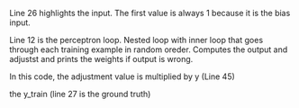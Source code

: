 Line 26 highlights the input. The first value is always 1 because it is the bias input.

Line 12 is the perceptron loop. Nested loop with inner loop that goes through each training example in random oreder. Computes the output and adjustst and prints the weights if output is wrong. 

In this code, the adjustment value is multiplied by y (Line 45)

the y_train (line 27 is the ground truth)